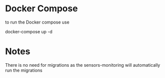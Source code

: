 # Docker Compose
to run the Docker compose use 

docker-compose up -d

# Notes
There is no need for migrations as the sensors-monitoring will automatically run the migrations